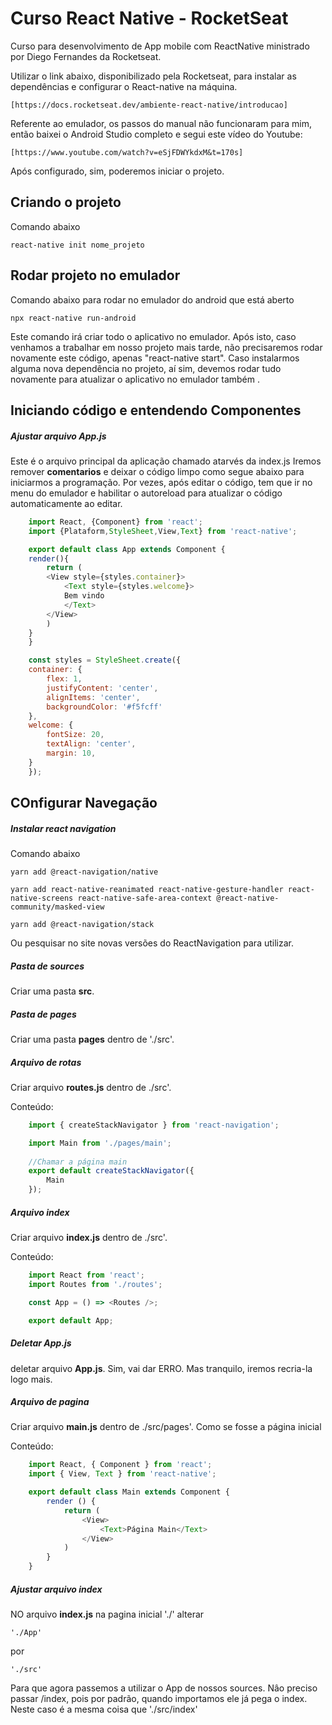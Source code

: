 # Curso React Native - RocketSeat
Curso para desenvolvimento de App mobile com ReactNative ministrado por Diego Fernandes da Rocketseat.

Utilizar o link abaixo, disponibilizado pela Rocketseat, para instalar as dependências e configurar o React-native na máquina.

	[https://docs.rocketseat.dev/ambiente-react-native/introducao]

Referente ao emulador, os passos do manual não funcionaram para mim, então baixei o Android Studio completo e segui este vídeo do Youtube:
	
	[https://www.youtube.com/watch?v=eSjFDWYkdxM&t=170s]

Após configurado, sim, poderemos iniciar o projeto.
## Criando o projeto
Comando abaixo
	
	react-native init nome_projeto

## Rodar projeto no emulador
Comando abaixo para rodar no emulador do android que está aberto

    npx react-native run-android

Este comando irá criar todo o aplicativo no emulador. Após isto, caso venhamos a trabalhar em nosso projeto mais tarde, não precisaremos rodar novamente este código, apenas "react-native start".
Caso instalarmos alguma nova dependência no projeto, aí sim, devemos rodar tudo novamente para atualizar o aplicativo no emulador também .

## Iniciando código e entendendo Componentes 

##### Ajustar arquivo App.js
Este é o arquivo principal da aplicação chamado atarvés da index.js
Iremos remover **comentarios** e deixar o código limpo como segue abaixo para iniciarmos a programação.
Por vezes, após editar o código, tem que ir no menu do emulador e habilitar o autoreload para atualizar o código automaticamente ao editar.

```js
    import React, {Component} from 'react';
    import {Plataform,StyleSheet,View,Text} from 'react-native';

    export default class App extends Component {
    render(){
        return (
        <View style={styles.container}>
            <Text style={styles.welcome}>
            Bem vindo
            </Text>
        </View>
        )
    }
    }

    const styles = StyleSheet.create({
    container: {
        flex: 1,
        justifyContent: 'center',
        alignItems: 'center',
        backgroundColor: '#f5fcff'
    },
    welcome: {
        fontSize: 20,
        textAlign: 'center',
        margin: 10,
    }
    });

```

## COnfigurar Navegação

##### Instalar react navigation
Comando abaixo

    yarn add @react-navigation/native

    yarn add react-native-reanimated react-native-gesture-handler react-native-screens react-native-safe-area-context @react-native-community/masked-view
    
    yarn add @react-navigation/stack

Ou pesquisar no site novas versões do ReactNavigation para utilizar.

##### Pasta de sources
Criar uma pasta **src**.

##### Pasta de pages
Criar uma pasta **pages** dentro de './src'.

##### Arquivo de rotas
Criar arquivo **routes.js** dentro de ./src'.

Conteúdo: 

```js
    import { createStackNavigator } from 'react-navigation';

    import Main from './pages/main';
    
    //Chamar a página main
    export default createStackNavigator({
        Main
    });
```

##### Arquivo index
Criar arquivo **index.js** dentro de ./src'.

Conteúdo: 

```js
    import React from 'react';
    import Routes from './routes';

    const App = () => <Routes />;

    export default App;

```

##### Deletar App.js
deletar arquivo **App.js**. Sim, vai dar ERRO. Mas tranquilo, iremos recria-la logo mais.

##### Arquivo de pagina
Criar arquivo **main.js** dentro de ./src/pages'. Como se fosse a página inicial

Conteúdo: 

```js
    import React, { Component } from 'react';
    import { View, Text } from 'react-native';

    export default class Main extends Component {
        render () { 
            return (
                <View>
                    <Text>Página Main</Text>
                </View>
            )
        }
    }
```
##### Ajustar arquivo index
NO arquivo **index.js** na pagina inicial './' alterar

    './App'

por 

    './src'

Para que agora passemos a utilizar o App de nossos sources.
Nâo preciso passar /index, pois por padrão, quando importamos ele já pega o index. Neste caso é a mesma coisa que './src/index'



